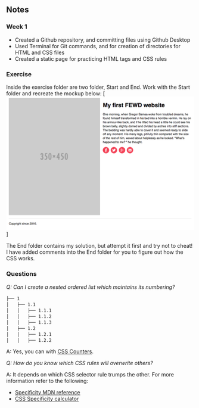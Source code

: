 ## Notes
### Week 1
- Created a Github repository, and committing files using Github Desktop
- Used Terminal for Git commands, and for creation of directories for HTML and CSS files
- Created a static page for practicing HTML tags and CSS rules

### Exercise  
Inside the exercise folder are two folder, Start and End. Work with the Start folder and recreate the mockup below: 
[![Mockup screenshot](exercise/screenshot.png)]

The End folder contains my solution, but attempt it first and try not to cheat! I have added comments into the End folder for you to figure out how the CSS works.

### Questions  
*Q: Can I create a nested ordered list which maintains its numbering?*
```
├── 1
│   ├── 1.1
│   │   ├── 1.1.1
│   │   ├── 1.1.2
│   │   ├── 1.1.3
│   ├── 1.2
│   │   ├── 1.2.1
│   │   ├── 1.2.2
```
A: Yes, you can with [CSS Counters](https://developer.mozilla.org/en-US/docs/Web/CSS/CSS_Lists_and_Counters/Using_CSS_counters).

*Q: How do you know which CSS rules will overwrite others?*  

A: It depends on which CSS selector rule trumps the other. For more information refer to the following:
- [Specificity MDN reference](https://developer.mozilla.org/en/docs/Web/CSS/Specificity#How_is_it_calculated)
- [CSS Specificity calculator](http://specificity.keegan.st/)